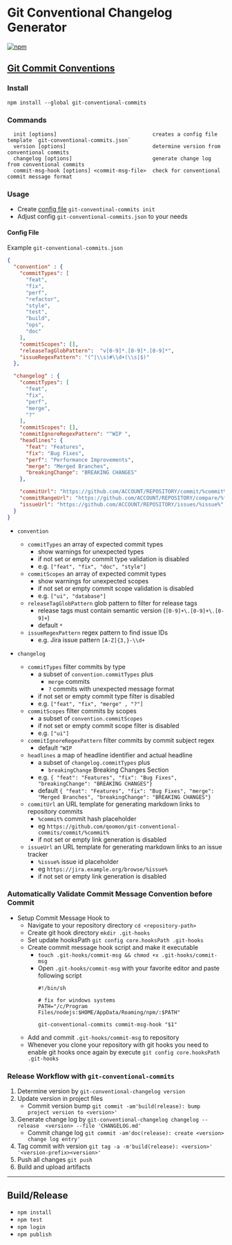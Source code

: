 # Git Conventional Changelog Generator 

[![npm](https://img.shields.io/npm/v/git-conventional-commits)](https://www.npmjs.com/package/git-conventional-commits)

## **[Git Commit Conventions](https://gist.github.com/qoomon/5dfcdf8eec66a051ecd85625518cfd13)**

### Install
`npm install --global git-conventional-commits`

### Commands
```
  init [options]                               creates a config file template `git-conventional-commits.json`
  version [options]                            determine version from conventional commits
  changelog [options]                          generate change log from conventional commits
  commit-msg-hook [options] <commit-msg-file>  check for conventional commit message format
```

### Usage
* Create [config file](#config-file) `git-conventinal-commits init`
* Adjust config `git-conventional-commits.json` to your needs

#### Config File
Example `git-conventional-commits.json`
```json
{
  "convention" : {
    "commitTypes": [
      "feat",
      "fix",
      "perf",
      "refactor",
      "style",
      "test",
      "build",
      "ops",
      "doc"
    ],
    "commitScopes": [],
    "releaseTagGlobPattern":  "v[0-9]*.[0-9]*.[0-9]*",
    "issueRegexPattern": "(^|\\s)#\\d+(\\s|$)"
  },

  "changelog" : {
    "commitTypes": [
      "feat",
      "fix",
      "perf",
      "merge",
      "?"
    ],
    "commitScopes": [],
    "commitIgnoreRegexPattern": "^WIP ",
    "headlines": {
      "feat": "Features",
      "fix": "Bug Fixes",
      "perf": "Performance Improvements",
      "merge": "Merged Branches",
      "breakingChange": "BREAKING CHANGES"
    },

    "commitUrl": "https://github.com/ACCOUNT/REPOSITORY/commit/%commit%",
    "commitRangeUrl": "https://github.com/ACCOUNT/REPOSITORY/compare/%from%...%to%?diff=split",
    "issueUrl": "https://github.com/ACCOUNT/REPOSITORY/issues/%issue%"
  }
}


```
* `convention`
  * `commitTypes` an array of expected commit types
    * show warnings for unexpected types
    * if not set or empty commit type validation is disabled
    * e.g. `["feat", "fix", "doc", "style"]`
  * `commitScopes` an array of expected commit types
    * show warnings for unexpected scopes
    * if not set or empty commit scope validation is disabled
    * e.g. `["ui", "database"]` 
  * `releaseTagGlobPattern` glob pattern to filter for release tags
    * release tags must contain semantic version (`[0-9]+\.[0-9]+\.[0-9]+`)
    * default `*`  
  * `issueRegexPattern` regex pattern to find issue IDs
    * e.g. Jira issue pattern `[A-Z]{3,}-\\d+`
 
* `changelog` 
  * `commitTypes` filter commits by type
    * a subset of `convention.commitTypes` plus
      * `merge` commits
      * `?` commits with unexpected message format
    * if not set or empty commit type filter is disabled
    * e.g. `["feat", "fix", "merge" , "?"]`
  * `commitScopes` filter commits by scopes
    * a subset of `convention.commitScopes`
    * if not set or empty commit scope filter is disabled
    * e.g. `["ui"]`
  * `commitIgnoreRegexPattern` filter commits by commit subject regex
    * default `^WIP `  
  * `headlines` a map of headline identifier and actual headline
    * a subset of `changelog.commitTypes` plus
      * `breakingChange` Breaking Changes Section
    * e.g. `{ "feat": "Features", "fix": "Bug Fixes", "breakingChange": "BREAKING CHANGES"}`  
    * default `{ "feat": "Features", "fix": "Bug Fixes", "merge": "Merged Branches", "breakingChange": "BREAKING CHANGES"}`
  * `commitUrl` an URL template for generating markdown links to repository commits
    * `%commit%` commit hash placeholder
    * eg `https://github.com/qoomon/git-conventional-commits/commit/%commit%`
    * if not set or empty link generation is disabled
  * `issueUrl` an URL template for generating markdown links to an issue tracker
    * `%issue%` issue id placeholder
    * eg `https://jira.example.org/browse/%issue%`
    * if not set or empty link generation is disabled
 

### Automatically Validate Commit Message Convention before Commit
* Setup Commit Message Hook to 
  * Navigate to your repository directory `cd <repository-path>`
  * Create git hook directory `mkdir .git-hooks`
  * Set update hooksPath `git config core.hooksPath .git-hooks`
  * Create commit message hook script and make it executable
    * `touch .git-hooks/commit-msg && chmod +x .git-hooks/commit-msg`
    * Open `.git-hooks/commit-msg` with your favorite editor and paste following script
      ```
      #!/bin/sh

      # fix for windows systems
      PATH="/c/Program Files/nodejs:$HOME/AppData/Roaming/npm/:$PATH"

      git-conventional-commits commit-msg-hook "$1"
      ```
  * Add and commit `.git-hooks/commit-msg` to repository
  * Whenever you clone your repository with git hooks you need to enable git hooks once again by execute `git config core.hooksPath .git-hooks`


### Release Workflow with `git-conventional-commits`
1. Determine version by `git-conventional-changelog version`
1. Update version in project files
    * Commit version bump `git commit -am'build(release): bump project version to <version>'`
1. Generate change log by `git-conventional-changelog changelog --release  <version> --file 'CHANGELOG.md'`
    * Commit change log `git commit -am'doc(release): create <version> change log entry'`
1. Tag commit with version `git tag -a -m'build(release): <version>' '<version-prefix><version>'`
1. Push all changes `git push`
1. Build and upload artifacts

---

## Build/Release
* `npm install`
* `npm test`
* `npm login`
* `npm publish`

